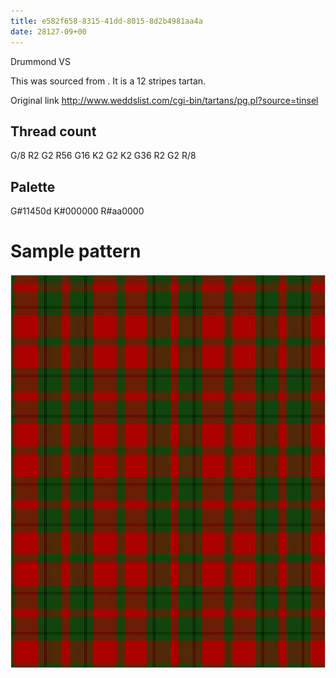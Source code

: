```yaml
---
title: e582f658-8315-41dd-8015-8d2b4981aa4a
date: 28127-09+00
---
```

Drummond VS

This was sourced from <no value>.  It is a 12 stripes tartan.

Original link http://www.weddslist.com/cgi-bin/tartans/pg.pl?source=tinsel

## Thread count
G/8 R2 G2 R56 G16 K2 G2 K2 G36 R2 G2 R/8

## Palette
G#11450d K#000000 R#aa0000

# Sample pattern

![Tartan detail](tartan.png "G/8 R2 G2 R56 G16 K2 G2 K2 G36 R2 G2 R/8 tartan")